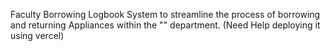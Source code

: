 Faculty Borrowing Logbook System to streamline the process of borrowing and returning Appliances within the "" department. 
(Need Help deploying it using vercel)
